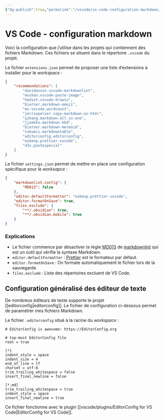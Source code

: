```yaml
---
{"dg-publish":true,"permalink":"/vscode/vs-code-configuration-markdown/","title":"VS Code - configuration markdown"}
---
```



# VS Code - configuration markdown


Voici la configuration que j’utilise dans les projets qui contiennent des fichiers Markdown. Ces fichiers se situent dans le répertoire `.vscode` du projet.

Le fichier `extensions.json` permet de proposer une liste d’extensions à installer pour le *workspace* :

```json
{
    "recommendations": [
        "davidanson.vscode-markdownlint",
        "mushan.vscode-paste-image",
        "hediet.vscode-drawio",
        "bierner.markdown-emoji",
        "ms-vscode.wordcount",
        "jerriepelser.copy-markdown-as-html",
        "yzhang.markdown-all-in-one",
        "jjaakko.markdown-kbd",
        "bierner.markdown-mermaid",
        "takumii.markdowntable",
        "editorconfig.editorconfig",
        "esbenp.prettier-vscode",
        "d3v.pastespecial"
    ]
}
```

Le fichier `settings.json` permet de mettre en place une configuration spécifique pour le *worksapce* :

```json
{
    "markdownlint.config": {
        "MD013": false
    },
    "editor.defaultFormatter": "esbenp.prettier-vscode",
    "editor.formatOnSave": true,
    "files.exclude": {
        "**/.obsidian": true,
        "**/.obsidian.mobile": true
    }
}
```

### Explications
- Le fichier commence par désactiver la règle [MD013](https://github.com/markdownlint/markdownlint/blob/main/docs/RULES.md) de
[markdownlint](https://github.com/markdownlint/markdownlint) qui est un outil qui vérifie la syntaxe Markdown.
- `editor.defaultFormatter` :
[Prettier](https://marketplace.visualstudio.com/items?itemName=esbenp.prettier-vscode) est le formateur par défaut.
- `editor.formatOnSave` :
On formate automatiquement le fichier lors de la sauvegarde
- `files.exclude` :
Liste des répertoires excluent de VS Code.

## Configuration généralisé des éditeur de texte
De nombreux éditeurs de texte supporte le projet [[editorconfig\|editorconfig]]. Le fichier de configuration ci-dessous permet de paramétrer mes fichiers Markdown.

Le fichier `.editorconfig` situé à la racine du *workspace* :

```editorconfig
# EditorConfig is awesome: https://EditorConfig.org

# top-most EditorConfig file
root = true

[*]
indent_style = space
indent_size = 4
end_of_line = lf
charset = utf-8
trim_trailing_whitespace = false
insert_final_newline = false

[*.md]
trim_trailing_whitespace = true
indent_style = space
insert_final_newline = true
```

Ce fichier fonctionne avec le plugin [[vscode/plugins/EditorConfig for VS Code\|EditorConfig for VS Code]].
